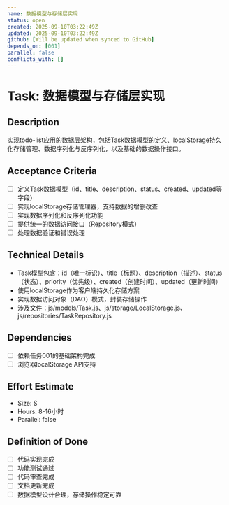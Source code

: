 ```yaml
---
name: 数据模型与存储层实现
status: open
created: 2025-09-10T03:22:49Z
updated: 2025-09-10T03:22:49Z
github: [Will be updated when synced to GitHub]
depends_on: [001]
parallel: false
conflicts_with: []
---
```


# Task: 数据模型与存储层实现

## Description
实现todo-list应用的数据层架构，包括Task数据模型的定义、localStorage持久化存储管理、数据序列化与反序列化，以及基础的数据操作接口。

## Acceptance Criteria
- [ ] 定义Task数据模型（id、title、description、status、created、updated等字段）
- [ ] 实现localStorage存储管理器，支持数据的增删改查
- [ ] 实现数据序列化和反序列化功能
- [ ] 提供统一的数据访问接口（Repository模式）
- [ ] 处理数据验证和错误处理

## Technical Details
- Task模型包含：id（唯一标识）、title（标题）、description（描述）、status（状态）、priority（优先级）、created（创建时间）、updated（更新时间）
- 使用localStorage作为客户端持久化存储方案
- 实现数据访问对象（DAO）模式，封装存储操作
- 涉及文件：js/models/Task.js、js/storage/LocalStorage.js、js/repositories/TaskRepository.js

## Dependencies
- [ ] 依赖任务001的基础架构完成
- [ ] 浏览器localStorage API支持

## Effort Estimate
- Size: S
- Hours: 8-16小时
- Parallel: false

## Definition of Done
- [ ] 代码实现完成
- [ ] 功能测试通过
- [ ] 代码审查完成
- [ ] 文档更新完成
- [ ] 数据模型设计合理，存储操作稳定可靠